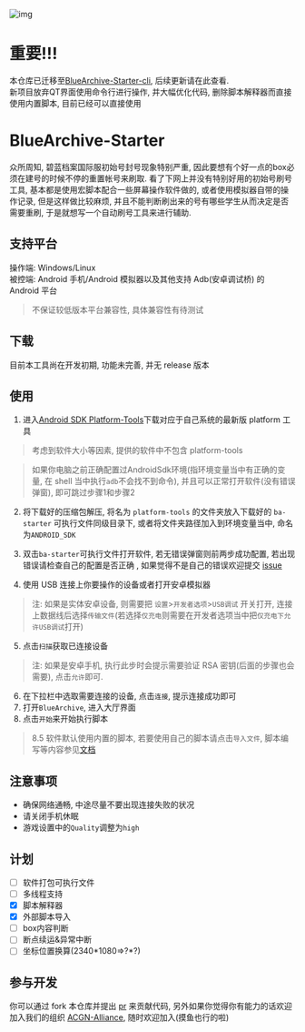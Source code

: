 ![img](https://socialify.git.ci/ACGN-Alliance/BlueArchive-Starter/image?description=1&font=Jost&forks=1&issues=1&language=1&logo=https%3A%2F%2Fcdnimg.gamekee.com%2Fimages%2Fwww%2F1596521281115_38919084.png&name=1&owner=1&pattern=Floating%20Cogs&pulls=1&stargazers=1&theme=Light)

# 重要!!!
本仓库已迁移至[BlueArchive-Starter-cli](https://github.com/ACGN-Alliance/BlueArchive-Starter-cli), 后续更新请在此查看.  
新项目放弃QT界面使用命令行进行操作, 并大幅优化代码, 删除脚本解释器而直接使用内置脚本, 目前已经可以直接使用

# BlueArchive-Starter
众所周知, 碧蓝档案国际服初始号封号现象特别严重, 因此要想有个好一点的box必须在建号的时候不停的重置帐号来刷取.
看了下网上并没有特别好用的初始号刷号工具, 基本都是使用宏脚本配合一些屏幕操作软件做的, 或者使用模拟器自带的操作记录, 
但是这样做比较麻烦, 并且不能判断刷出来的号有哪些学生从而决定是否需要重刷, 于是就想写一个自动刷号工具来进行辅助.

## 支持平台
操作端: Windows/Linux  
被控端: Android 手机/Android 模拟器以及其他支持 Adb(安卓调试桥) 的 Android 平台
> 不保证较低版本平台兼容性, 具体兼容性有待测试

## 下载
目前本工具尚在开发初期, 功能未完善, 并无 release 版本

## 使用
1. 进入[Android SDK Platform-Tools](https://developer.android.google.cn/studio/releases/platform-tools?hl=zh-cn)下载对应于自己系统的最新版 platform 工具  
> 考虑到软件大小等因素, 提供的软件中不包含 platform-tools
 
> 如果你电脑之前正确配置过AndroidSdk环境(指环境变量当中有正确的变量, 在 shell 当中执行`adb`不会找不到命令), 并且可以正常打开软件(没有错误弹窗), 
> 即可跳过步骤1和步骤2

2. 将下载好的压缩包解压, 将名为 `platform-tools` 的文件夹放入下载好的 `ba-starter` 可执行文件同级目录下, 或者将文件夹路径加入到环境变量当中, 命名为`ANDROID_SDK`

3. 双击`ba-starter`可执行文件打开软件, 若无错误弹窗则前两步成功配置, 若出现错误请检查自己的配置是否正确
, 如果觉得不是自己的错误欢迎提交 [issue](https://github.com/ACGN-Alliance/BlueArchive-Starter/issues)

4. 使用 USB 连接上你要操作的设备或者打开安卓模拟器
> 注: 如果是实体安卓设备, 则需要把 `设置`>`开发者选项`>`USB调试` 开关打开, 连接上数据线后选择`传输文件`(若选择`仅充电`则需要在开发者选项当中把`仅充电下允许USB调试`打开)

5. 点击`扫描`获取已连接设备
> 注: 如果是安卓手机, 执行此步时会提示需要验证 RSA 密钥(后面的步骤也会需要), 点击`允许`即可.

6. 在下拉栏中选取需要连接的设备, 点击`连接`, 提示连接成功即可
7. 打开`BlueArchive`, 进入大厅界面
8. 点击`开始`来开始执行脚本

> 8.5 软件默认使用内置的脚本, 若要使用自己的脚本请点击`导入文件`, 脚本编写等内容参见[文档]()

## 注意事项
- 确保网络通畅, 中途尽量不要出现连接失败的状况
- 请关闭手机休眠
- 游戏设置中的`Quality`调整为`high`

## 计划

- [ ] 软件打包可执行文件
- [ ] 多线程支持
- [x] 脚本解释器
- [x] 外部脚本导入
- [ ] box内容判断
- [ ] 断点续运&异常中断
- [ ] 坐标位置换算(2340*1080=>?\*?)

## 参与开发
你可以通过 fork 本仓库并提出 [pr](https://github.com/ACGN-Alliance/BlueArchive-Starter/pulls) 来贡献代码, 另外如果你觉得你有能力的话欢迎加入我们的组织 [ACGN-Alliance](https://github.com/ACGN-Alliance), 随时欢迎加入(摸鱼也行的啦)
